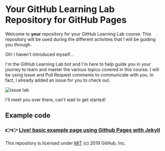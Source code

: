 # Your GitHub Learning Lab Repository for GitHub Pages

Welcome to **your** repository for your GitHub Learning Lab course. This repository will be used during the different activities that I will be guiding you through. 

Oh! I haven't introduced myself...

I'm the GitHub Learning Lab bot and I'm here to help guide you in your journey to learn and master the various topics covered in this course. I will be using Issue and Pull Request comments to communicate with you. In fact, I already added an issue for you to check out.

![issue tab](https://lab.github.com/public/images/issue_tab.png)

I'll meet you over there, can't wait to get started!

## Example code

### 👉👉 [Live! basic example page using Github Pages with Jekyll](https://code4kb.github.io/github-pages-with-jekyll/)

This repository is licensed under [MIT](../LICENSE) (c) 2019 GitHub, Inc.
